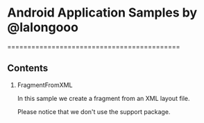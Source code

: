 # Android Application Samples by @lalongooo
===========================================

<h2>Contents</h2>

1. FragmentFromXML
	
	In this sample we create a fragment from an XML layout file.

	Please notice that we don't use the support package.